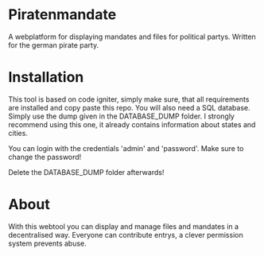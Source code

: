 # Piratenmandate

A webplatform for displaying mandates and files for political partys. Written for the german pirate party.

# Installation

This tool is based on code igniter, simply make sure, that all requirements are installed and copy paste this repo. You will also need a SQL database. Simply use the dump given in the DATABASE_DUMP folder. I strongly recommend using this one, it already contains information about states and cities. 

You can login with the credentials 'admin' and 'password'. Make sure to change the password!

Delete the DATABASE_DUMP folder afterwards!

# About

With this webtool you can display and manage files and mandates in a decentralised way. Everyone can contribute entrys, a clever permission system prevents abuse.

